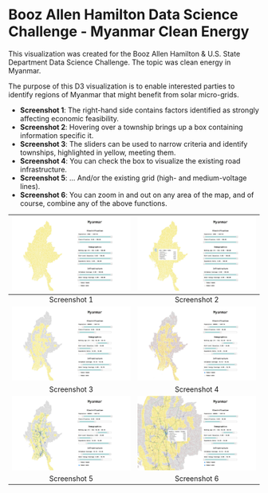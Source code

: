 # Booz Allen Hamilton Data Science Challenge - Myanmar Clean Energy

This visualization was created for the Booz Allen Hamilton & U.S. State Department Data Science Challenge. The topic was clean energy in Myanmar.

The purpose of this D3 visualization is to enable interested parties to identify regions of Myanmar that might benefit from solar micro-grids.

- __Screenshot 1__: The right-hand side contains factors identified as strongly affecting economic feasibility.
- __Screenshot 2__: Hovering over a township brings up a box containing information specific it.
- __Screenshot 3__: The sliders can be used to narrow criteria and identify townships, highlighted in yellow, meeting them.
- __Screenshot 4__: You can check the box to visualize the existing road infrastructure.
- __Screenshot 5__: ... And/or the existing grid (high- and medium-voltage lines).
- __Screenshot 6__: You can zoom in and out on any area of the map, and of course, combine any of the above functions.

| ![Screenshot 1](img/Screenshot1.jpg) | ![Screenshot 2](img/Screenshot2.jpg) |
| :---: | :---: |
| Screenshot 1 | Screenshot 2 |
| ![Screenshot 3](img/Screenshot3.jpg) | ![Screenshot 4](img/Screenshot4.jpg) |
| Screenshot 3 | Screenshot 4 |
| ![Screenshot 5](img/Screenshot5.jpg) | ![Screenshot 6](img/Screenshot6.jpg) |
| Screenshot 5 | Screenshot 6 |
